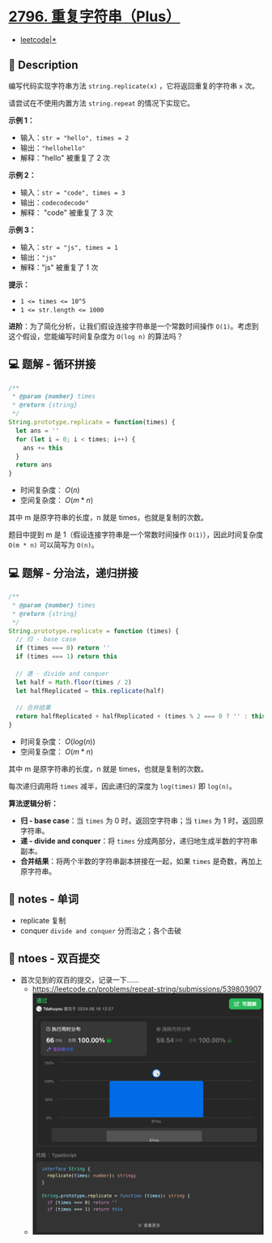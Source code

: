 # [2796. 重复字符串（Plus）](https://github.com/Tdahuyou/leetcode/tree/main/2796.%20%E9%87%8D%E5%A4%8D%E5%AD%97%E7%AC%A6%E4%B8%B2%EF%BC%88Plus%EF%BC%89)

- [leetcode|*](https://leetcode.cn/problems/repeat-string/description/)

## 📝 Description

编写代码实现字符串方法 `string.replicate(x)` ，它将返回重复的字符串 `x` 次。

请尝试在不使用内置方法 `string.repeat` 的情况下实现它。

**示例 1：**

- 输入：`str = "hello", times = 2`
- 输出：`"hellohello"`
- 解释："hello" 被重复了 2 次

**示例 2：**

- 输入：`str = "code", times = 3`
- 输出：`codecodecode"`
- 解释： "code" 被重复了 3 次

**示例 3：**

- 输入：`str = "js", times = 1`
- 输出：`"js"`
- 解释："js" 被重复了 1 次

**提示：**

- `1 <= times <= 10^5`
- `1 <= str.length <= 1000`

**进阶**：为了简化分析，让我们假设连接字符串是一个常数时间操作 `O(1)`。考虑到这个假设，您能编写时间复杂度为 `O(log n)` 的算法吗？

## 💻 题解 - 循环拼接

```javascript
/**
 * @param {number} times
 * @return {string}
 */
String.prototype.replicate = function(times) {
  let ans = ''
  for (let i = 0; i < times; i++) {
    ans += this
  }
  return ans
}
```

- 时间复杂度： $O(n)$
- 空间复杂度： $O(m * n)$

其中 m 是原字符串的长度，n 就是 times，也就是复制的次数。

题目中提到 m 是 1（假设连接字符串是一个常数时间操作 `O(1)`），因此时间复杂度 `O(m * n)` 可以简写为 `O(n)`。

## 💻 题解 - 分治法，递归拼接

```javascript
/**
 * @param {number} times
 * @return {string}
 */
String.prototype.replicate = function (times) {
  // 归 - base case
  if (times === 0) return ''
  if (times === 1) return this

  // 递 - divide and conquer
  let half = Math.floor(times / 2)
  let halfReplicated = this.replicate(half)

  // 合并结果
  return halfReplicated + halfReplicated + (times % 2 === 0 ? '' : this)
}
```

- 时间复杂度： $O(log(n))$
- 空间复杂度： $O(m * n)$

其中 m 是原字符串的长度，n 就是 times，也就是复制的次数。

每次递归调用将 `times` 减半，因此递归的深度为 `log(times)` 即 `log(n)`。

**算法逻辑分析：**

- **归 - base case**：当 `times` 为 0 时，返回空字符串；当 `times` 为 1 时，返回原字符串。
- **递 - divide and conquer**：将 `times` 分成两部分，递归地生成半数的字符串副本。
- **合并结果**：将两个半数的字符串副本拼接在一起，如果 `times` 是奇数，再加上原字符串。

## 📒 notes - 单词

- replicate 复制
- conquer `divide and conquer` 分而治之；各个击破

## 📒 ntoes - 双百提交

- 首次见到的双百的提交，记录一下……
  - https://leetcode.cn/problems/repeat-string/submissions/539803907
  - ![](md-imgs/2024-09-26-22-49-34.png)
